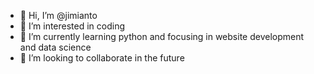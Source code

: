 - 👋 Hi, I’m @jimianto
- 👀 I’m interested in coding
- 🌱 I’m currently learning python and focusing in website development and data science
- 💞️ I’m looking to collaborate in the future
  

<!---
jimianto/jimianto is a ✨ special ✨ repository because its `README.md` (this file) appears on your GitHub profile.
You can click the Preview link to take a look at your changes.
--->
